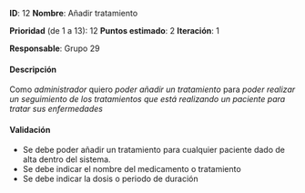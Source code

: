 

**ID**: 12
**Nombre**: Añadir tratamiento

**Prioridad** (de 1 a 13): 12
**Puntos estimado**: 2
**Iteración**: 1

**Responsable**: Grupo 29

#### Descripción

Como *administrador* quiero *poder añadir un tratamiento* para *poder realizar un seguimiento de los tratamientos que está realizando un paciente para tratar sus enfermedades*

#### Validación

* Se debe poder añadir un tratamiento para cualquier paciente dado de alta dentro del sistema.
* Se debe indicar el nombre del medicamento o tratamiento
* Se debe indicar la dosis o periodo de duración
